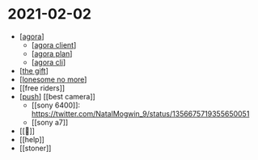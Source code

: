 # 2021-02-02

- [[agora]]
  - [[agora client]]
  - [[agora plan]]
  - [[agora cli]]
- [[the gift]]
- [[lonesome no more]]
- [[free riders]]
- [[push]] [[best camera]]
  - [[sony 6400]]: https://twitter.com/NatalMogwin_9/status/1356675719355650051
  - [[sony a7]]
- [[🍮]]
- [[help]]
- [[stoner]]


[//begin]: # "Autogenerated link references for markdown compatibility"
[agora]: ../agora "Agora"
[agora client]: ../agora-client "Agora Client"
[agora plan]: ../agora-plan "Agora Plan"
[agora cli]: ../agora-cli "Agora Cli"
[the gift]: ../the-gift "The Gift"
[lonesome no more]: ../lonesome-no-more "Lonesome No More"
[push]: ../push "Push"
[//end]: # "Autogenerated link references"